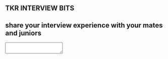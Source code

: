 <!DOCTYPE html>
<html lang="en">
<head>
    <meta charset="UTF-8">
    <meta name="viewport" content="width=device-width, initial-scale=1.0">
    <title>TKRinterviews</title>
    <script src="https://cdn.tailwindcss.com"></script>
</head>
<body class="font-mono text-slate-700">
    <nav class="h-[150px] bg-green-100 flex justify-center items-center">
        <h1 class="text-[80px] font-bold "> <span class="text-green-900 " >TKR</span> INTERVIEW BITS</h1>
    </nav>
    <div class="bg-green-100 h-[100vh] w-[100%] p-4 ">
        <section class="bg-[#dadada] h-[300px] w-[80%] mx-auto rounded p-2 shadow-xl">
            <div class="flex justify-center items-center h-[20%] ">
                <h1 class="font-bold text-3xl text-slate-700">share your interview experience with your mates and juniors</h1>
            </div>
            <div class="h-[60%] bg-white rounded shadow-xl mx-5">
                <textarea name="textarea" id="textarea" cols="" rows="" class="h-[100%] w-[100%]"></textarea>
            </div>
        </section>
    </div>
</body>
</html>
